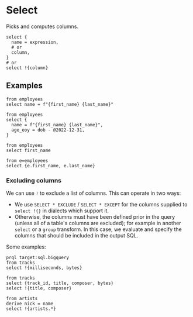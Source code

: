 # Select

Picks and computes columns.

```prql no-eval
select {
  name = expression,
  # or
  column,
}
# or
select !{column}
```

## Examples

```prql
from employees
select name = f"{first_name} {last_name}"
```

```prql
from employees
select {
  name = f"{first_name} {last_name}",
  age_eoy = dob - @2022-12-31,
}
```

```prql
from employees
select first_name
```

```prql
from e=employees
select {e.first_name, e.last_name}
```

### Excluding columns

We can use `!` to exclude a list of columns. This can operate in two ways:

- We use `SELECT * EXCLUDE` / `SELECT * EXCEPT` for the columns supplied to
  `select !{}` in dialects which support it.
- Otherwise, the columns must have been defined prior in the query (unless all
  of a table's columns are excluded); for example in another `select` or a
  `group` transform. In this case, we evaluate and specify the columns that
  should be included in the output SQL.

Some examples:

```prql
prql target:sql.bigquery
from tracks
select !{milliseconds, bytes}
```

```prql
from tracks
select {track_id, title, composer, bytes}
select !{title, composer}
```

```prql
from artists
derive nick = name
select !{artists.*}
```
